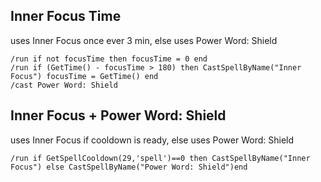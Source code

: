 ## Inner Focus Time
uses Inner Focus once ever 3 min, else uses Power Word: Shield
```
/run if not focusTime then focusTime = 0 end
/run if (GetTime() - focusTime > 180) then CastSpellByName("Inner Focus") focusTime = GetTime() end
/cast Power Word: Shield
```


## Inner Focus + Power Word: Shield
uses Inner Focus if cooldown is ready, else uses Power Word: Shield 
```
/run if GetSpellCooldown(29,'spell')==0 then CastSpellByName("Inner Focus") else CastSpellByName("Power Word: Shield")end
```
